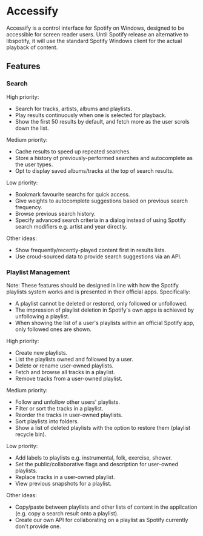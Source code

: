 # Accessify

Accessify is a control interface for Spotify on Windows, designed to be accessible for screen reader users.  Until Spotify release an alternative to libspotify, it will use the standard Spotify Windows client for the actual playback of content.

## Features

### Search

High priority:

- Search for tracks, artists, albums and playlists.
- Play results continuously when one is selected for playback.
- Show the first 50 results by default, and fetch more as the user scrols down the list.

Medium priority:

- Cache results to speed up repeated searches.
- Store a history of previously-performed searches and autocomplete as the user types.
- Opt to display saved albums/tracks at the top of search results.

Low priority:

- Bookmark favourite searchs for quick access.
- Give weights to autocomplete suggestions based on previous search frequency.
- Browse previous search history.
- Specify advanced search criteria in a dialog instead of using Spotify search modifiers e.g. artist and year directly.

Other ideas:

- Show frequently/recently-played content first in results lists.
- Use croud-sourced data to provide search suggestions via an API.

### Playlist Management

Note: These features should be designed in line with how the Spotify playlists system works and is presented in their official apps.  Specifically:

- A playlist cannot be deleted or restored, only followed or unfollowed.
- The impression of playlist deletion in Spotify's own apps is achieved by unfollowing a playlist.
- When showing the list of a user's playlists within an official Spotify app, only followed ones are shown.

High priority:

- Create new playlists.
- List the playlists owned and followed by a user.
- Delete or rename user-owned playlists.
- Fetch and browse all tracks in a playlist.
- Remove tracks from a user-owned playlist.

Medium priority:

- Follow and unfollow other users' playlists.
- Filter or sort the tracks in a playlist.
- Reorder the tracks in user-owned playlists.
- Sort playlists into folders.
- Show a list of deleted playlists with the option to restore them (playlist recycle bin).

Low priority:

- Add labels to playlists e.g. instrumental, folk, exercise, shower.
- Set the public/collaborative flags and description for user-owned playlists.
- Replace tracks in a user-owned playlist.
- View previous snapshots for a playlist.

Other ideas:

- Copy/paste between playlists and other lists of content in the application (e.g. copy a search result onto a playlist).
- Create our own API for collaborating on a playlist as Spotify currently don't provide one.

